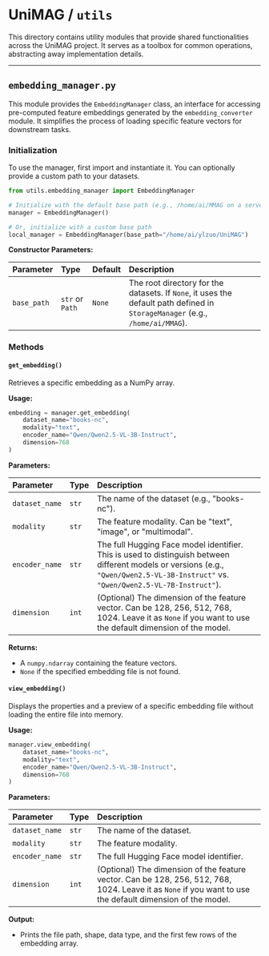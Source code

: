 # UniMAG / `utils`

This directory contains utility modules that provide shared functionalities across the UniMAG project. It serves as a toolbox for common operations, abstracting away implementation details.

---

## `embedding_manager.py`

This module provides the `EmbeddingManager` class, an interface for accessing pre-computed feature embeddings generated by the `embedding_converter` module. It simplifies the process of loading specific feature vectors for downstream tasks.

### Initialization

To use the manager, first import and instantiate it. You can optionally provide a custom path to your datasets.

```python
from utils.embedding_manager import EmbeddingManager

# Initialize with the default base path (e.g., /home/ai/MMAG on a server)
manager = EmbeddingManager()

# Or, initialize with a custom base path
local_manager = EmbeddingManager(base_path="/home/ai/ylzuo/UniMAG")
```

**Constructor Parameters:**

| Parameter | Type | Default | Description |
| :--- | :--- | :--- | :--- |
| `base_path` | `str` or `Path` | `None` | The root directory for the datasets. If `None`, it uses the default path defined in `StorageManager` (e.g., `/home/ai/MMAG`). |


### Methods

#### `get_embedding()`

Retrieves a specific embedding as a NumPy array.

**Usage:**
```python
embedding = manager.get_embedding(
    dataset_name="books-nc",
    modality="text",
    encoder_name="Qwen/Qwen2.5-VL-3B-Instruct",
    dimension=768
)
```

**Parameters:**

| Parameter | Type | Description |
| :--- | :--- | :--- |
| `dataset_name` | `str` | The name of the dataset (e.g., "books-nc"). |
| `modality` | `str` | The feature modality. Can be "text", "image", or "multimodal". |
| `encoder_name` | `str` | The full Hugging Face model identifier. This is used to distinguish between different models or versions (e.g., `"Qwen/Qwen2.5-VL-3B-Instruct"` vs. `"Qwen/Qwen2.5-VL-7B-Instruct"`). |
| `dimension` | `int` | (Optional) The dimension of the feature vector. Can be 128, 256, 512, 768, 1024. Leave it as `None` if you want to use the default dimension of the model. |

**Returns:**
- A `numpy.ndarray` containing the feature vectors.
- `None` if the specified embedding file is not found.

#### `view_embedding()`

Displays the properties and a preview of a specific embedding file without loading the entire file into memory.

**Usage:**
```python
manager.view_embedding(
    dataset_name="books-nc",
    modality="text",
    encoder_name="Qwen/Qwen2.5-VL-3B-Instruct",
    dimension=768
)
```

**Parameters:**

| Parameter | Type | Description |
| :--- | :--- | :--- |
| `dataset_name` | `str` | The name of the dataset. |
| `modality` | `str` | The feature modality. |
| `encoder_name` | `str` | The full Hugging Face model identifier. |
| `dimension` | `int` | (Optional) The dimension of the feature vector. Can be 128, 256, 512, 768, 1024. Leave it as `None` if you want to use the default dimension of the model. |

**Output:**
- Prints the file path, shape, data type, and the first few rows of the embedding array.